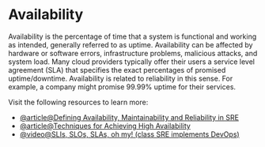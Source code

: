 # Availability

Availability is the percentage of time that a system is functional and working as intended, generally referred to as uptime. Availability can be affected by hardware or software errors, infrastructure problems, malicious attacks, and system load. Many cloud providers typically offer their users a service level agreement (SLA) that specifies the exact percentages of promised uptime/downtime. Availability is related to reliability in this sense. For example, a company might promise 99.99% uptime for their services.

Visit the following resources to learn more:

- [@article@Defining Availability, Maintainability and Reliability in SRE](https://devops.com/defining-availability-maintainability-and-reliability-in-sre/)
- [@article@Techniques for Achieving High Availability](https://www.sqlservercentral.com/articles/cloud-computing-basics-achieving-high-availability-2)
- [@video@SLIs, SLOs, SLAs, oh my! (class SRE implements DevOps)](https://www.youtube.com/watch?v=tEylFyxbDLE)
